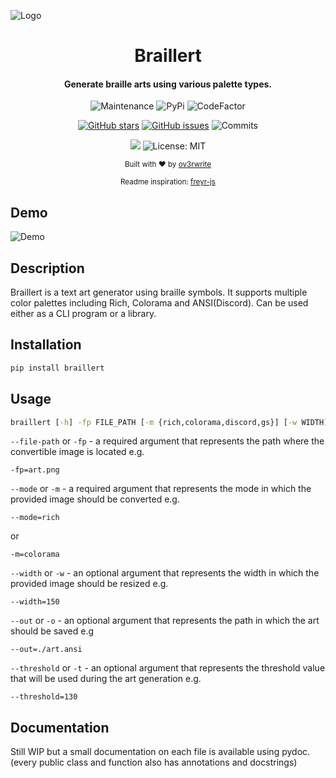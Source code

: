 ![Logo](https://media.discordapp.net/attachments/955362477137362954/989621188630282290/unknown.png?width=1440&height=255)

<div align="center">
  
  # Braillert
  
  <h4>
    Generate braille arts using various palette types.
  </h4>
  
  ![Maintenance](https://img.shields.io/maintenance/yes/2022)
  ![PyPi](https://img.shields.io/pypi/v/braillert)
  ![CodeFactor](https://www.codefactor.io/repository/github/ov3rwrite/braillert/badge)
  
  [![GitHub stars](https://badgen.net/github/stars/ov3rwrite/braillert)](https://GitHub.com/ov3rwrite/braillert/stargazers/)
  [![GitHub issues](https://badgen.net/github/issues/ov3rwrite/braillert)](https://GitHub.com/ov3rwrite/braillert/issues/)
  ![Commits](https://img.shields.io/github/commit-activity/m/ov3rwrite/braillert)
  
  [![](https://img.shields.io/badge/python-3.8+-blue.svg)](https://www.python.org/downloads/release/python-383/)
  ![License: MIT](https://img.shields.io/github/license/ov3rwrite/braillert)

  <sub>Built with ❤︎ by
  <a href="https://github.com/ov3rwrite">ov3rwrite</a>

  <sub>
  Readme inspiration:
  <a href="https://github.com/miraclx/freyr-js">freyr-js</a>

</div>

## Demo
  
![Demo](https://media.discordapp.net/attachments/955362477137362954/992127994120392744/braillert.gif?width=729&height=655)
  
## Description
  
Braillert is a text art generator using braille symbols. It supports multiple color palettes including Rich, Colorama and ANSI(Discord). Can be used either as a CLI program or a library.

## Installation

```cmd
pip install braillert
```

## Usage
```cmd
braillert [-h] -fp FILE_PATH [-m {rich,colorama,discord,gs}] [-w WIDTH] [-o OUT] [-c CONTRAST] [-t THRESHOLD]
```
`--file-path` or `-fp` - a required argument that represents the path where the convertible image is located e.g.
```
-fp=art.png
```
`--mode` or `-m` - a required argument that represents the mode in which the provided image should be converted e.g.
```
--mode=rich
```
or
```
-m=colorama
```
`--width` or `-w` - an optional argument that represents the width in which the provided image should be resized e.g.
```
--width=150
```
`--out` or `-o` - an optional argument that represents the path in which the art should be saved e.g
```
--out=./art.ansi
```
`--threshold` or `-t` - an optional argument that represents the threshold value that will be used
during the art generation e.g.
```
--threshold=130
```
## Documentation
Still WIP but a small documentation on each file is available using pydoc.
(every public class and function also has annotations and docstrings)
